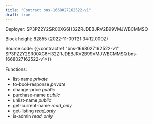 ```yaml
---
title: "Contract bns-1668027162522-v1"
draft: true
---
```

Deployer: SP3PZ2Y2SR00XG6H32ZRJDEBJRV2B99VMJWBCMMSQ


 



Block height: 82855 (2022-11-09T21:34:12.000Z)

Source code: {{<contractref "bns-1668027162522-v1" SP3PZ2Y2SR00XG6H32ZRJDEBJRV2B99VMJWBCMMSQ bns-1668027162522-v1>}}

Functions:

* list-name _private_
* to-bool-response _private_
* change-price _public_
* purchase-name _public_
* unlist-name _public_
* get-current-name _read_only_
* get-listing _read_only_
* is-admin _read_only_

